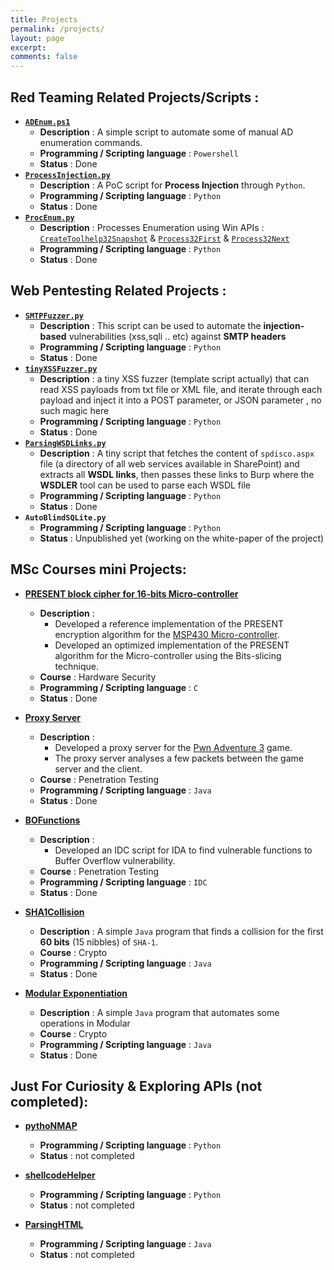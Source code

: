 ```yaml
---
title: Projects
permalink: /projects/
layout: page
excerpt: 
comments: false
---
```


## **Red Teaming Related Projects/Scripts :**
- **[`ADEnum.ps1`](https://github.com/0xb1tByte/CRTE-Journey/tree/main/Scripts)**
  - **Description** : A simple script to automate some of manual AD enumeration commands.
  - **Programming / Scripting language** : `Powershell` 
  - **Status** : Done
- **[`ProcessInjection.py`](https://github.com/0xb1tByte/OSEP-Journey/tree/main/Scripts/ProcessInjection)**
  - **Description** : A PoC script for **Process Injection** through `Python`. 
  - **Programming / Scripting language** : `Python`
  - **Status** : Done
- **[`ProcEnum.py`](https://github.com/0xb1tByte/MalDev-Journey/tree/main/Scripts)**
  - **Description** : Processes Enumeration using Win APIs : [`CreateToolhelp32Snapshot`](https://learn.microsoft.com/en-us/windows/win32/api/tlhelp32/nf-tlhelp32-createtoolhelp32snapshot) & [`Process32First`](https://learn.microsoft.com/en-us/windows/win32/api/tlhelp32/nf-tlhelp32-process32first) & [`Process32Next`](https://learn.microsoft.com/en-us/windows/win32/api/tlhelp32/nf-tlhelp32-process32next)
  - **Programming / Scripting language** : `Python`
  - **Status** : Done
    
## **Web Pentesting Related Projects :**
- **[`SMTPFuzzer.py`](https://github.com/0xb1tByte/OSWE-Journey/tree/main/Scripts/SMTPFuzzer)**
  - **Description** : This script can be used to automate the **injection-based** vulnerabilities (xss,sqli .. etc) against **SMTP headers**
  - **Programming / Scripting language** : `Python`
  - **Status** : Done
- **[`tinyXSSFuzzer.py`](https://github.com/0xb1tByte/OSWE-Journey/tree/main/Scripts/XSSFuzzer)**
  - **Description** : a tiny XSS fuzzer (template script actually) that can read XSS payloads from txt file or XML file, and iterate through each payload and inject it into a POST parameter, or JSON parameter , no such magic here
  - **Programming / Scripting language** : `Python`
  - **Status** : Done
- **[`ParsingWSDLinks.py`](https://github.com/0xb1tByte/Pentest-Scripts/tree/main/Web)**
  - **Description** : A tiny script that fetches the content of `spdisco.aspx` file (a directory of all web services available in SharePoint) and extracts all **WSDL links**, then passes these links to Burp where the **WSDLER** tool can be used to parse each WSDL file
  - **Programming / Scripting language** : `Python`
  - **Status** : Done
- **`AutoBlindSQLite.py`**
  - **Programming / Scripting language** : `Python`
  - **Status** : Unpublished yet (working on the white-paper of the project)

## **MSc Courses mini Projects:**
- **[PRESENT block cipher for 16-bits Micro-controller](https://github.com/0xb1tByte/PRESENT)**
  - **Description** :
    - Developed a reference implementation of the PRESENT encryption algorithm for the [MSP430 Micro-controller](https://www.ti.com/microcontrollers/msp430-ultra-low-power-mcus/overview.html).
    - Developed an optimized implementation of the PRESENT algorithm for the Micro-controller using the Bits-slicing technique.
  - **Course** : Hardware Security
  - **Programming / Scripting language** : `C` 
  - **Status** : Done

- **[Proxy Server](https://github.com/0xb1tByte/PWN/tree/master/PwnAdventure)** 
  - **Description** :
    - Developed a proxy server for the [Pwn Adventure 3](https://www.pwnadventure.com/) game.
    - The proxy server analyses a few packets between the game server and the client.
  - **Course** : Penetration Testing
  - **Programming / Scripting language** : `Java` 
  - **Status** : Done
    
- **[BOFunctions](https://github.com/0xb1tByte/RE/tree/master/BOFunctions)**
  - **Description** :
    - Developed an IDC script for IDA to find vulnerable functions to Buffer Overflow vulnerability.
  - **Course** : Penetration Testing
  - **Programming / Scripting language** : `IDC` 
  - **Status** : Done
    
- **[SHA1Collision](https://github.com/0xb1tByte/Postgraduate/tree/master/Semester_1/Cryptography/Assignments/SHA1Collision)**
  - **Description** : A simple `Java` program that finds a collision for the first **60 bits** (15 nibbles) of `SHA-1`.
  - **Course** : Crypto
  - **Programming / Scripting language** : `Java` 
  - **Status** : Done
    
- **[Modular Exponentiation](https://github.com/0xb1tByte/Postgraduate/tree/master/Semester_1/Cryptography/Assignments/Modular%20Exponentiation)**
  - **Description** : A simple `Java` program that automates some operations in Modular 
  - **Course** : Crypto
  - **Programming / Scripting language** : `Java` 
  - **Status** : Done
    
## **Just For Curiosity & Exploring APIs (not completed):**
- **[pythoNMAP](https://github.com/0xb1tByte/eCPPTv2-Journey/tree/master/Projects)**
  - **Programming / Scripting language** : `Python`
  - **Status** : not completed
    
- **[shellcodeHelper](https://github.com/0xb1tByte/eCPPTv2-Journey/tree/master/Projects)**
  - **Programming / Scripting language** : `Python`
  - **Status** : not completed
 
- **[ParsingHTML](https://github.com/0xb1tByte/eWPTXv1-Journey/tree/master/XSS%20-%20Filter%20Evasion%20and%20WAF%20Bypassing/Scripts/ParsingHTML)**
  - **Programming / Scripting language** : `Java`
  - **Status** : not completed
